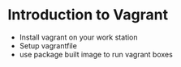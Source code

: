 # Introduction to Vagrant
* Install vagrant on your work station
* Setup vagrantfile
* use package built image to run vagrant boxes
